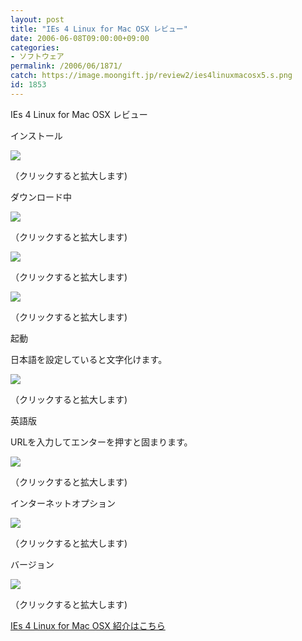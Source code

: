 ```yaml
---
layout: post
title: "IEs 4 Linux for Mac OSX レビュー"
date: 2006-06-08T09:00:00+09:00
categories:
- ソフトウェア
permalink: /2006/06/1871/
catch: https://image.moongift.jp/review2/ies4linuxmacosx5.s.png
id: 1853
---
```

IEs 4 Linux for Mac OSX レビュー  
<!--more-->

インストール

  

[![](https://image.moongift.jp/review2/ies4linuxmacosx1.s.png)](https://image.moongift.jp/review2/ies4linuxmacosx1.png)  
  
（クリックすると拡大します)

  

ダウンロード中

  

[![](https://image.moongift.jp/review2/ies4linuxmacosx2.s.png)](https://image.moongift.jp/review2/ies4linuxmacosx2.png)  
  
（クリックすると拡大します)

  

[![](https://image.moongift.jp/review2/ies4linuxmacosx3.s.png)](https://image.moongift.jp/review2/ies4linuxmacosx3.png)  
  
（クリックすると拡大します)

  

[![](https://image.moongift.jp/review2/ies4linuxmacosx4.s.png)](https://image.moongift.jp/review2/ies4linuxmacosx4.png)  
  
（クリックすると拡大します)

  

起動

  

日本語を設定していると文字化けます。

  

[![](https://image.moongift.jp/review2/ies4linuxmacosx5.s.png)](https://image.moongift.jp/review2/ies4linuxmacosx5.png)  
  
（クリックすると拡大します)

  

英語版

  

URLを入力してエンターを押すと固まります。

  

[![](https://image.moongift.jp/review2/ies4linuxmacosx6.s.png)](https://image.moongift.jp/review2/ies4linuxmacosx6.png)  
  
（クリックすると拡大します)

  

インターネットオプション

  

[![](https://image.moongift.jp/review2/ies4linuxmacosx7.s.png)](https://image.moongift.jp/review2/ies4linuxmacosx7.png)  
  
（クリックすると拡大します)

  

バージョン

  

[![](https://image.moongift.jp/review2/ies4linuxmacosx8.s.png)](https://image.moongift.jp/review2/ies4linuxmacosx8.png)  
  
（クリックすると拡大します)

  

[IEs 4 Linux for Mac OSX 紹介はこちら](http://oss.moongift.jp/intro/i-1870.html)

